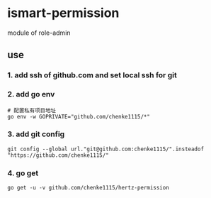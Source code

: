 # ismart-permission
module of role-admin

## use
### 1. add ssh of github.com and set local ssh for git

### 2. add go env
``` shell
# 配置私有项目地址
go env -w GOPRIVATE="github.com/chenke1115/*"
```

### 3. add git config
```shell
git config --global url."git@github.com:chenke1115/".insteadof "https://github.com/chenke1115/"
```

### 4. go get 
```shell
go get -u -v github.com/chenke1115/hertz-permission
```